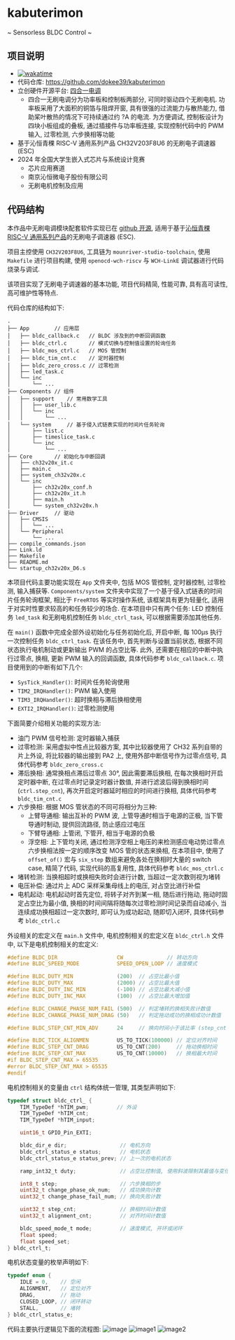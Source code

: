 # kabuterimon
~ Sensorless BLDC Control ~

## 项目说明

- [![wakatime](https://wakatime.com/badge/user/bfcd022b-5701-445b-9c00-22ff2d260468/project/edf0ed10-47e5-485d-99bf-eead4d34ebdf.svg?style=flat-square)](https://wakatime.com/@bfcd022b-5701-445b-9c00-22ff2d260468/projects/wcmbaigibo)
- 代码仓库: https://github.com/dokee39/kabuterimon
- 立创硬件开源平台: [四合一电调](https://oshwhub.com/colorful-sun/kabuterimon)
    - 四合一无刷电调分为功率板和控制板两部分, 可同时驱动四个无刷电机. 功率板采用了大面积的铜箔与阻焊开窗, 具有很强的过流能力与散热能力, 借助桨叶散热的情况下可持续通过约 ?A 的电流. 为方便调试, 控制板设计为四块小板组成的叠板, 通过插接件与功率板连接, 实现控制代码中的 PWM 输入, 过零检测, 六步换相等功能
- 基于沁恒青稞 RISC-V 通用系列产品 CH32V203F8U6 的无刷电子调速器 (ESC)
- 2024 年全国大学生嵌入式芯片与系统设计竞赛
    - 芯片应用赛道
    - 南京沁恒微电子股份有限公司
    - 无刷电机控制及应用

## 代码结构

本作品中无刷电调模块配套软件实现已在 [github 开源](https://github.com/dokee39/kabuterimon), 适用于基于[沁恒青稞 RISC-V 通用系列产品](https://www.wch.cn/products/productsCenter/mcuInterface?categoryId=70)的无刷电子调速器 (ESC).

项目主控使用 `CH32V203F8U6`, 工具链为 `mounriver-studio-toolchain`, 使用 `Makefile` 进行项目构建, 使用 `openocd-wch-riscv` 与 `WCH-LinkE` 调试器进行代码烧录与调试. 

该项目实现了无刷电子调速器的基本功能, 项目代码精简, 性能可靠, 具有高可读性, 高可维护性等特点. 

代码仓库的结构如下: 
```
.
├── App        // 应用层
│   ├── bldc_callback.c   // BLDC 涉及到的中断回调函数
│   ├── bldc_ctrl.c       // 模式切换与控制值设置的轮询任务
│   ├── bldc_mos_ctrl.c   // MOS 管控制
│   ├── bldc_tim_cnt.c    // 定时器控制
│   ├── bldc_zero_cross.c // 过零检测
│   ├── led_task.c
│   └── inc
│       └── ...
├── Components // 组件
│   ├── support    // 常用数学工具
│   │   ├── user_lib.c
│   │   └── inc
│   │       └── ...
│   └── system     // 基于侵入式链表实现的时间片任务轮询
│       ├── list.c
│       ├── timeslice_task.c
│       └── inc
│           └── ...
├── Core       // 初始化与中断回调
│   ├── ch32v20x_it.c
│   ├── main.c
│   ├── system_ch32v20x.c
│   └── inc
│       ├── ch32v20x_conf.h
│       ├── ch32v20x_it.h
│       ├── main.h
│       └── system_ch32v20x.h
├── Driver     // 驱动
│   ├── CMSIS
│   │   └── ...
│   └── Peripheral
│       └── ...
├── compile_commands.json
├── Link.ld
├── Makefile
├── README.md
└── startup_ch32v20x_D6.s
```

本项目代码主要功能实现在 `App` 文件夹中, 包括 MOS 管控制, 定时器控制, 过零检测, 输入捕获等. `Components/system` 文件夹中实现了一个基于侵入式链表的时间片任务轮询框架, 相比于 `FreeRTOS` 等实时操作系统, 该框架具有更为轻量化, 适用于对实时性要求较高的和任务较少的场合. 在本项目中只有两个任务: LED 控制任务 `led_task` 和无刷电机控制任务 `bldc_ctrl_task`, 可以根据需要添加其他任务. 

在 `main()` 函数中完成全部外设初始化与任务初始化后, 开启中断, 每 100μs 执行一次控制任务 `bldc_ctrl_task`. 在该任务中, 首先判断与设置当前状态, 根据不同状态执行电机制动或更新输出 PWM 的占空比等. 此外, 还需要在相应的中断中执行过零点, 换相, 更新 PWM 输入的回调函数, 具体代码参考 `bldc_callback.c`. 项目使用到的中断有如下几个: 
- `SysTick_Handler()`: 时间片任务轮询使用
- `TIM2_IRQHandler()`: PWM 输入使用
- `TIM3_IRQHandler()`: 超时换相与滞后换相使用
- `EXTI2_IRQHandler()`: 过零检测使用

下面简要介绍相关功能的实现方法:
- 油门 PWM 信号检测: 定时器输入捕获
- 过零检测: 采用虚拟中性点比较器方案, 其中比较器使用了 CH32 系列自带的片上外设, 将比较器的输出接到 PA2 上, 使用外部中断信号作为过零点信号, 具体代码参考 `bldc_zero_cross.c`
- 滞后换相: 通常换相点滞后过零点 30°, 因此需要滞后换相, 在每次换相时开启定时器中断, 在过零点时记录定时器计数值, 并进行滤波后得到换相时间 (`ctrl.step_cnt`), 再次开启定时器延时相应的时间进行换相, 具体代码参考 `bldc_tim_cnt.c`
- 六步换相: 根据 MOS 管状态的不同可将相分为三种: 
    - 上臂导通相: 输出互补的 PWM 波, 上管导通时相当于电源的正极, 当下管导通时制动, 提供回流路径, 防止感应过电压
    - 下臂导通相: 上管闭, 下管开, 相当于电源的负极
    - 浮空相: 上下管均关闭, 通过检测浮空相上电压的来检测感应电动势过零点
    六步换相法按一定的顺序改变 MOS 管的状态来换相, 在本项目中, 使用了 `offset_of()` 宏与 `six_step` 数组来避免各处在换相时大量的 switch case, 精简了代码, 实现代码的高复用性, 具体代码参考 `bldc_mos_ctrl.c`
- 堵转检测: 当换相超时或换相失败时会进行计数, 当超过一定次数则视为堵转
- 电压补偿: 通过片上 ADC 采样采集母线上的电压, 对占空比进行补偿
- 电机起动: 电机起动时首先定位, 将转子对齐到某一相, 随后进行拖动, 拖动时固定占空比为最小值, 换相的时间间隔将随每次过零检测时间记录而自动减小, 当连续成功换相超过一定次数时, 即可认为成功起动, 随即切入闭环, 具体代码参考 `bldc_ctrl.c`



外设相关的宏定义在 `main.h` 文件中, 电机控制相关的宏定义在 `bldc_ctrl.h` 文件中, 以下是电机控制相关的宏定义: 
```c
#define BLDC_DIR                   CW              // 转动方向
#define BLDC_SPEED_MODE            SPEED_OPEN_LOOP // 速度模式

#define BLDC_DUTY_MIN              (200)  // 占空比最小值
#define BLDC_DUTY_MAX              (2000) // 占空比最大值
#define BLDC_DUTY_INC_MIN          (-100) // 占空比最大减小值
#define BLDC_DUTY_INC_MAX          (100)  // 占空比最大增加值

#define BLDC_CHANGE_PHASE_NUM_FAIL (500)  // 判定堵转的换相失败计数值
#define BLDC_CHANGE_PHASE_NUM_DRAG (50)   // 判定拖动成功的换相成功计数值

#define BLDC_STEP_CNT_MIN_ADV      24     // 换向时间小于该比率 (step_cnt / 24) 判定还未换向, 防止电压抖动

#define BLDC_TICK_ALIGNMEN         US_TO_TICK(100000) // 定位对齐时间
#define BLDC_STEP_CNT_DRAG         US_TO_CNT(200)     // 拖动换相时间
#define BLDC_STEP_CNT_MAX          US_TO_CNT(10000)   // 换相最大时间
#if BLDC_STEP_CNT_MAX > 65535
#error BLDC_STEP_CNT_MAX > 65535
#endif
```

电机控制相关的变量由 `ctrl` 结构体统一管理, 其类型声明如下: 
```c
typedef struct bldc_ctrl_ {
    TIM_TypeDef *hTIM_pwm;         // 外设
    TIM_TypeDef *hTIM_cnt;
    TIM_TypeDef *hTIM_input;

    uint16_t GPIO_Pin_EXTI;

    bldc_dir_e dir;                 // 电机方向
    bldc_ctrl_status_e status;      // 电机状态
    bldc_ctrl_status_e status_prev; // 上一次的电机状态

    ramp_int32_t duty;              // 占空比控制值, 使用斜波限制其最值与变化值

    int8_t step;                    // 六步换相的步
    uint32_t change_phase_ok_num;   // 成功换向计数
    uint32_t change_phase_fail_num; // 换向失败计数

    uint32_t step_cnt;              // 换相时间计数值
    uint32_t alignment_cnt;         // 对齐时间计数值

    bldc_speed_mode_t mode;         // 速度模式, 开环或闭环
    float speed;
    float speed_set;
} bldc_ctrl_t;
```

电机状态变量的枚举声明如下: 
```c
typedef enum {
    IDLE = 0,    // 空闲
    ALIGNMENT,   // 定位对齐
    DRAG,        // 拖动
    CLOSED_LOOP, // 闭环转动
    STALL,       // 堵转
} bldc_ctrl_status_e;
```

代码主要执行逻辑见下面的流程图: 
![image](.doc/image.png)
![image1](.doc/image1.png)
![image2](.doc/image2.png)









